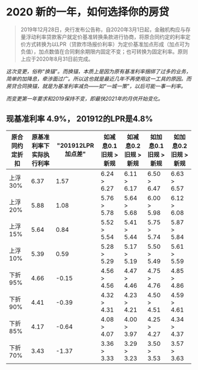 # 2020 新的一年，如何选择你的房贷

>  2019年12月28日，央行发布公告称，自2020年3月1日起，金融机构应与存量浮动利率贷款客户就定价基准转换条款进行协商，将原合同约定的利率定价方式转换为以LPR（贷款市场报价利率）为定价基准加点形成（加点可为负值），加点数值在合同剩余期限内固定不变；也可转换为固定利率。原则上应于2020年8月31日前完成。

_这次变更，俗称“换锚”。而换锚，本质上是因为原有基准利率捆绑了过多的业务，简单的加降息，牵涉面过广。所以这也就是最近几年不再使用这一工具的原因。而房贷合同换锚，就是为基准利率减负——如“一城一策”，以后可能一事一利率。_

_而变更第一年要求和2019保持不变，即最快2021年的月供开始变化。_

##  现基准利率 4.9%， 201912的LPR是4.8%

| 原合同约定折扣	| 原基准利率下实际执行利率	| "201912LPR加点差"| 如减息0.1旧规 > 新规|如减息0.2旧规 >	新规|如加息0.1旧规 >	新规|如加息0.2旧规 >	新规|
| ------------- | ----------- | ----------- | ----------- | ----------- | ----------- | ----------- | 
|上浮 30%	|6.37 	|1.57 	|6.24 > 6.27 	|6.11 > 6.17 	|6.50 > 6.47 	|6.63 > 6.57 |
|上浮 20%	|5.88 	|1.08 	|5.76 > 5.78 	|5.64 > 5.68 	|6.00 > 5.98 	|6.12 > 6.08 |
|上浮 15%	|5.64 	|0.84 	|5.52 > 5.54 	|5.41 > 5.44 	|5.75 > 5.74 	|5.87 > 5.84 |
|上浮 10%	|5.39 	|0.59 	|5.28 > 5.29 	|5.17 > 5.19 	|5.50 > 5.49 	|5.61 > 5.59 |
|下折 95%	|4.66 	|-0.15 	|4.56 > 4.56 	|4.47 > 4.46 	|4.75 > 4.76 	|4.85 > 4.86 |
|下折 90%	|4.41 	|-0.39 	|4.32 > 4.31 	|4.23 > 4.21 	|4.50 > 4.51 	|4.59 > 4.61 |
|下折 85%	|4.17 	|-0.64 	|4.08 > 4.07 	|4.00 > 3.97 	|4.25 > 4.27 	|4.34 > 4.37 |
|下折 70%	|3.43 	|-1.37 	|3.36 > 3.33 	|3.29 > 3.23 	|3.50 > 3.53 	|3.57 > 3.63 |
